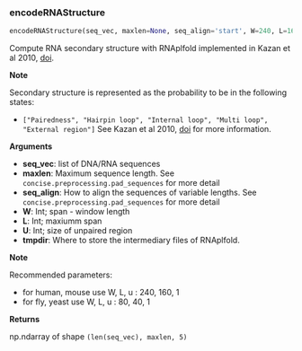### encodeRNAStructure


```python
encodeRNAStructure(seq_vec, maxlen=None, seq_align='start', W=240, L=160, U=1, tmpdir='/tmp/RNAplfold/')
```


Compute RNA secondary structure with RNAplfold implemented in
Kazan et al 2010, [doi](https://doi.org/10.1371/journal.pcbi.1000832).

__Note__

Secondary structure is represented as the probability
to be in the following states:
- `["Pairedness", "Hairpin loop", "Internal loop", "Multi loop", "External region"]`
See Kazan et al 2010, [doi](https://doi.org/10.1371/journal.pcbi.1000832)
for more information.


__Arguments__

 - __seq_vec__: list of DNA/RNA sequences
 - __maxlen__: Maximum sequence length. See `concise.preprocessing.pad_sequences` for more detail
 - __seq_align__: How to align the sequences of variable lengths. See `concise.preprocessing.pad_sequences` for more detail
 - __W__: Int; span - window length
 - __L__: Int; maxiumm span
 - __U__: Int; size of unpaired region
 - __tmpdir__: Where to store the intermediary files of RNAplfold.

__Note__

Recommended parameters:

- for human, mouse use W, L, u : 240, 160, 1
- for fly, yeast   use W, L, u :  80,  40, 1

__Returns__

np.ndarray of shape `(len(seq_vec), maxlen, 5)`
